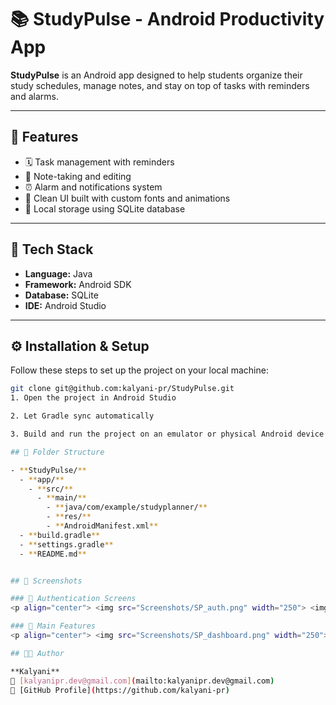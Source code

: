 # 📚 StudyPulse - Android Productivity App

**StudyPulse** is an Android app designed to help students organize their study schedules, manage notes, and stay on top of tasks with reminders and alarms.

---

## 🚀 Features

- 🗓️ Task management with reminders  
- 📝 Note-taking and editing  
- ⏰ Alarm and notifications system  
- 🎨 Clean UI built with custom fonts and animations  
- 💾 Local storage using SQLite database  

---

## 🧰 Tech Stack

- **Language:** Java  
- **Framework:** Android SDK  
- **Database:** SQLite  
- **IDE:** Android Studio  

---

## ⚙️ Installation & Setup

Follow these steps to set up the project on your local machine:

```bash
git clone git@github.com:kalyani-pr/StudyPulse.git
1. Open the project in Android Studio

2. Let Gradle sync automatically

3. Build and run the project on an emulator or physical Android device

## 📂 Folder Structure

- **StudyPulse/**
  - **app/**
    - **src/**
      - **main/**
        - **java/com/example/studyplanner/**
        - **res/**
        - **AndroidManifest.xml**
  - **build.gradle**
  - **settings.gradle**
  - **README.md**


## 📸 Screenshots

### 🔐 Authentication Screens
<p align="center"> <img src="Screenshots/SP_auth.png" width="250"> <img src="Screenshots/SP_login.png" width="250"> <img src="Screenshots/SP_signup.png" width="250"> </p>

### 🧭 Main Features
<p align="center"> <img src="Screenshots/SP_dashboard.png" width="250"> <img src="Screenshots/SP_notes.png" width="250"> <img src="Screenshots/SP_tasks.png" width="250"> </p>

## 👩‍💻 Author

**Kalyani**
📧 [kalyanipr.dev@gmail.com](mailto:kalyanipr.dev@gmail.com)
🔗 [GitHub Profile](https://github.com/kalyani-pr)